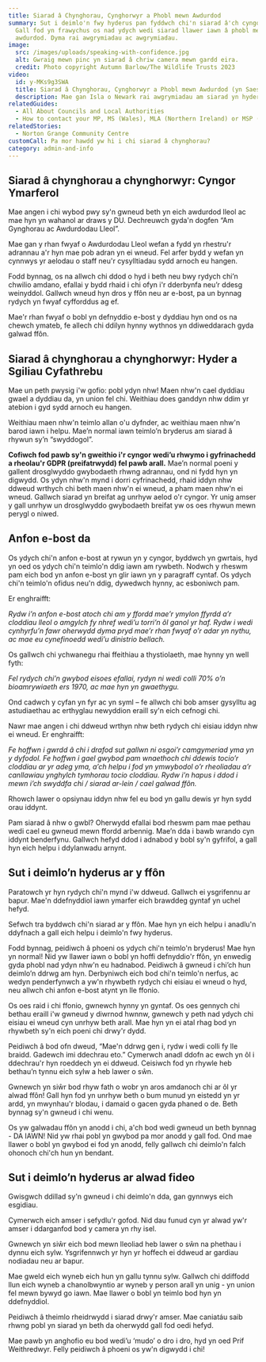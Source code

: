 ```yaml
---
title: Siarad â Chynghorau, Cynghorwyr a Phobl mewn Awdurdod
summary: Sut i deimlo'n fwy hyderus pan fyddwch chi'n siarad â'ch cyngor lleol.
  Gall fod yn frawychus os nad ydych wedi siarad llawer iawn â phobl mewn
  awdurdod. Dyma rai awgrymiadau ac awgrymiadau.
image:
  src: /images/uploads/speaking-with-confidence.jpg
  alt: Gwraig mewn pinc yn siarad â chriw camera mewn gardd eira.
  credit: Photo copyright Autumn Barlow/The Wildlife Trusts 2023
video:
  id: y-MKs9g3SWA
  title: Siarad â Chynghorau, Cynghorwyr a Phobl mewn Awdurdod (yn Saesneg)
  description: Mae gan Isla o Newark rai awgrymiadau am siarad yn hyderus (yn Saesneg)
relatedGuides:
  - All About Councils and Local Authorities
  - How to contact your MP, MS (Wales), MLA (Northern Ireland) or MSP (Scotland)
relatedStories:
  - Norton Grange Community Centre
customCall: Pa mor hawdd yw hi i chi siarad â chynghorau?
category: admin-and-info
---
```

## Siarad â chynghorau a chynghorwyr: Cyngor Ymarferol

Mae angen i chi wybod pwy sy'n gwneud beth yn eich awdurdod lleol ac mae hyn yn wahanol ar draws y DU. Dechreuwch gyda'n dogfen “Am Gynghorau ac Awdurdodau Lleol”.


Mae gan y rhan fwyaf o Awdurdodau Lleol wefan a fydd yn rhestru'r adrannau a'r hyn mae pob adran yn ei wneud. Fel arfer bydd y wefan yn cynnwys yr aelodau o staff neu'r cysylltiadau sydd arnoch eu hangen.


Fodd bynnag, os na allwch chi ddod o hyd i beth neu bwy rydych chi’n chwilio amdano, efallai y bydd rhaid i chi ofyn i'r dderbynfa neu’r ddesg weinyddol. Gallwch wneud hyn dros y ffôn neu ar e-bost, pa un bynnag rydych yn fwyaf cyfforddus ag ef.


Mae'r rhan fwyaf o bobl yn defnyddio e-bost y dyddiau hyn ond os na chewch ymateb, fe allech chi ddilyn hynny wythnos yn ddiweddarach gyda galwad ffôn.

## Siarad â chynghorau a chynghorwyr: Hyder a Sgiliau Cyfathrebu

Mae un peth pwysig i'w gofio: pobl ydyn nhw! Maen nhw'n cael dyddiau gwael a dyddiau da, yn union fel chi. Weithiau does ganddyn nhw ddim yr atebion i gyd sydd arnoch eu hangen. 

Weithiau maen nhw'n teimlo allan o'u dyfnder, ac weithiau maen nhw'n barod iawn i helpu.
Mae’n normal iawn teimlo’n bryderus am siarad â rhywun sy’n “swyddogol”.



**Cofiwch fod pawb sy'n gweithio i'r cyngor wedi’u rhwymo i gyfrinachedd a rheolau'r GDPR (preifatrwydd) fel pawb arall.** Mae’n normal poeni y gallent drosglwyddo gwybodaeth rhwng adrannau, ond ni fydd hyn yn digwydd. Os ydyn nhw'n mynd i dorri cyfrinachedd, rhaid iddyn nhw ddweud wrthych chi beth maen nhw'n ei wneud, a pham maen nhw'n ei wneud. Gallwch siarad yn breifat ag unrhyw aelod o'r cyngor. Yr unig amser y gall unrhyw un drosglwyddo gwybodaeth breifat yw os oes rhywun mewn perygl o niwed.

## Anfon e-bost da

Os ydych chi'n anfon e-bost at rywun yn y cyngor, byddwch yn gwrtais, hyd yn oed os ydych chi'n teimlo'n ddig iawn am rywbeth. Nodwch y rheswm pam eich bod yn anfon e-bost yn glir iawn yn y paragraff cyntaf. Os ydych chi'n teimlo'n ofidus neu'n ddig, dywedwch hynny, ac esboniwch pam.


Er enghraifft:


*Rydw i’n anfon e-bost atoch chi am y ffordd mae’r ymylon ffyrdd a’r cloddiau lleol o amgylch fy nhref wedi’u torri’n ôl ganol yr haf. Rydw i wedi cynhyrfu’n fawr oherwydd dyma pryd mae’r rhan fwyaf o’r adar yn nythu, ac mae eu cynefinoedd wedi’u dinistrio bellach.*


Os gallwch chi ychwanegu rhai ffeithiau a thystiolaeth, mae hynny yn well fyth:


*Fel rydych chi’n gwybod eisoes efallai, rydyn ni wedi colli 70% o’n bioamrywiaeth ers 1970, ac mae hyn yn gwaethygu.*


Ond cadwch y cyfan yn fyr ac yn syml – fe allwch chi bob amser gysylltu ag astudiaethau ac erthyglau newyddion eraill sy'n eich cefnogi chi.


Nawr mae angen i chi ddweud wrthyn nhw beth rydych chi eisiau iddyn nhw ei wneud. Er enghraifft:


*Fe hoffwn i gwrdd â chi i drafod sut gallwn ni osgoi’r camgymeriad yma yn y dyfodol. Fe hoffwn i gael gwybod pam wnaethoch chi ddewis tocio’r cloddiau ar yr adeg yma, a’ch helpu i fod yn ymwybodol o’r rheoliadau a’r canllawiau ynghylch tymhorau tocio cloddiau. Rydw i’n hapus i ddod i mewn i’ch swyddfa chi / siarad ar-lein / cael galwad ffôn.*


Rhowch lawer o opsiynau iddyn nhw fel eu bod yn gallu dewis yr hyn sydd orau iddynt.


Pam siarad â nhw o gwbl? Oherwydd efallai bod rheswm pam mae pethau wedi cael eu gwneud mewn ffordd arbennig. Mae’n dda i bawb wrando cyn iddynt benderfynu. Gallwch hefyd ddod i adnabod y bobl sy'n gyfrifol, a gall hyn eich helpu i ddylanwadu arnynt.

## Sut i deimlo’n hyderus ar y ffôn

Paratowch yr hyn rydych chi'n mynd i'w ddweud. Gallwch ei ysgrifennu ar bapur. Mae'n ddefnyddiol iawn ymarfer eich brawddeg gyntaf yn uchel hefyd.


Sefwch tra byddwch chi'n siarad ar y ffôn. Mae hyn yn eich helpu i anadlu'n ddyfnach a gall eich helpu i deimlo'n fwy hyderus.


Fodd bynnag, peidiwch â phoeni os ydych chi'n teimlo'n bryderus! Mae hyn yn normal! Nid yw llawer iawn o bobl yn hoffi defnyddio'r ffôn, yn enwedig gyda phobl nad ydyn nhw'n eu hadnabod. Peidiwch â gwneud i chi’ch hun deimlo’n ddrwg am hyn. Derbyniwch eich bod chi'n teimlo'n nerfus, ac wedyn penderfynwch a yw'n rhywbeth rydych chi eisiau ei wneud o hyd, neu allwch chi anfon e-bost atynt yn lle ffonio.


Os oes raid i chi ffonio, gwnewch hynny yn gyntaf. Os oes gennych chi bethau eraill i'w gwneud y diwrnod hwnnw, gwnewch y peth nad ydych chi eisiau ei wneud cyn unrhyw beth arall. Mae hyn yn ei atal rhag bod yn rhywbeth sy'n eich poeni chi drwy'r dydd.


Peidiwch â bod ofn dweud, “Mae'n ddrwg gen i, rydw i wedi colli fy lle braidd. Gadewch imi ddechrau eto.” Cymerwch anadl ddofn ac ewch yn ôl i ddechrau'r hyn roeddech yn ei ddweud.
Ceisiwch fod yn rhywle heb bethau’n tynnu eich sylw a heb lawer o sŵn.


Gwnewch yn siŵr bod rhyw fath o wobr yn aros amdanoch chi ar ôl yr alwad ffôn! Gall hyn fod yn unrhyw beth o bum munud yn eistedd yn yr ardd, yn mwynhau'r blodau, i damaid o gacen gyda phaned o de. Beth bynnag sy'n gwneud i chi wenu.


Os yw galwadau ffôn yn anodd i chi, a'ch bod wedi gwneud un beth bynnag - DA IAWN! Nid yw rhai pobl yn gwybod pa mor anodd y gall fod. Ond mae llawer o bobl yn gwybod ei fod yn anodd, felly gallwch chi deimlo'n falch ohonoch chi'ch hun yn bendant.



## Sut i deimlo’n hyderus ar alwad fideo

Gwisgwch ddillad sy'n gwneud i chi deimlo'n dda, gan gynnwys eich esgidiau.


Cymerwch eich amser i sefydlu'r gofod. Nid dau funud cyn yr alwad yw'r amser i ddarganfod bod y camera yn rhy isel.


Gwnewch yn siŵr eich bod mewn lleoliad heb lawer o sŵn na phethau i dynnu eich sylw.
Ysgrifennwch yr hyn yr hoffech ei ddweud ar gardiau nodiadau neu ar bapur.


Mae gweld eich wyneb eich hun yn gallu tynnu sylw. Gallwch chi ddiffodd llun eich wyneb a chanolbwyntio ar wyneb y person arall yn unig - yn union fel mewn bywyd go iawn. Mae llawer o bobl yn teimlo bod hyn yn ddefnyddiol.


Peidiwch â theimlo rheidrwydd i siarad drwy'r amser. Mae caniatáu saib rhwng pobl yn siarad yn beth da oherwydd gall fod oedi hefyd.


Mae pawb yn anghofio eu bod wedi’u ‘mudo’ o dro i dro, hyd yn oed Prif Weithredwyr. Felly peidiwch â phoeni os yw'n digwydd i chi!
